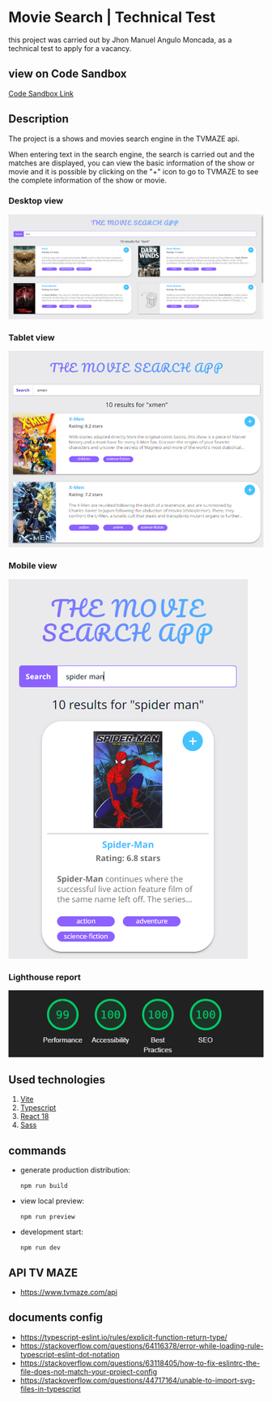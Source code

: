 # Movie Search | Technical Test

this project was carried out by Jhon Manuel Angulo Moncada, as a technical test to apply for a vacancy.

## view on Code Sandbox
[Code Sandbox Link](https://codesandbox.io/p/github/JhonAngulo/movie_search_technical_test/main)

## Description
The project is a shows and movies search engine in the TVMAZE api.

When entering text in the search engine, the search is carried out and the matches are displayed, you can view the basic information of the show or movie and it is possible by clicking on the "+" icon to go to TVMAZE to see the complete information of the show or movie.

### Desktop view
![Desktop view](./project_images/desktop_view.png)

### Tablet view
![Desktop view](./project_images/tablet_view.png)

### Mobile view
![Desktop view](./project_images/mobile_view.png)

### Lighthouse report
![Desktop view](./project_images/lighthouse-report.png)

## Used technologies

1) [Vite](https://vitejs.dev/) 
2) [Typescript](https://www.typescriptlang.org/docs/)
3) [React 18](https://es.reactjs.org/) 
4) [Sass](https://sass-lang.com/)

## commands

  - generate production distribution:

    ```
    npm run build
    ```

  - view local preview:

    ```
    npm run preview
    ```

  - development start:

    ```
    npm run dev
    ```


## API TV MAZE
- https://www.tvmaze.com/api


## documents config

- https://typescript-eslint.io/rules/explicit-function-return-type/
- https://stackoverflow.com/questions/64116378/error-while-loading-rule-typescript-eslint-dot-notation
- https://stackoverflow.com/questions/63118405/how-to-fix-eslintrc-the-file-does-not-match-your-project-config
- https://stackoverflow.com/questions/44717164/unable-to-import-svg-files-in-typescript
